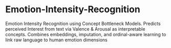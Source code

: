# Emotion-Intensity-Recognition
Emotion Intensity Recognition using Concept Bottleneck Models. Predicts perceived Interest from text via Valence &amp; Arousal as interpretable concepts. Combines embeddings, imputation, and ordinal-aware learning to link raw language to human emotion dimensions
